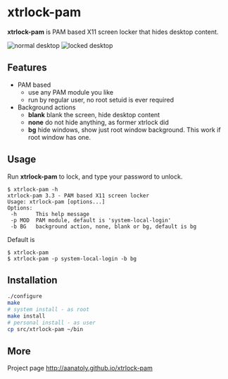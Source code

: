 # xtrlock-pam

**xtrlock-pam** is PAM based X11 screen locker that hides desktop content.

![normal desktop](http://aanatoly.github.io/xtrlock-pam/images/normal-th.png "Normal desktop")
![locked desktop](http://aanatoly.github.io/xtrlock-pam/images/locked-th.png "Locked desktop")

## Features 

 - PAM based
   - use any PAM module you like
   - run by regular user, no root setuid is ever required
 - Background actions
   - **blank** blank the screen, hide desktop content
   - **none** do not hide anything, as former xtrlock did
   - **bg** hide windows, show just root window background. This work if root
     window has one.
     
## Usage
Run **xtrlock-pam** to lock, and type your password to unlock.


```text
$ xtrlock-pam -h
xtrlock-pam 3.3 - PAM based X11 screen locker
Usage: xtrlock-pam [options...]
Options:
 -h      This help message
 -p MOD  PAM module, default is 'system-local-login'
 -b BG   background action, none, blank or bg, default is bg

```

Default is
```
$ xtrlock-pam
$ xtrlock-pam -p system-local-login -b bg
```

## Installation

```bash
./configure
make
# system install - as root
make install
# personal install - as user
cp src/xtrlock-pam ~/bin
```

## More
Project page http://aanatoly.github.io/xtrlock-pam
